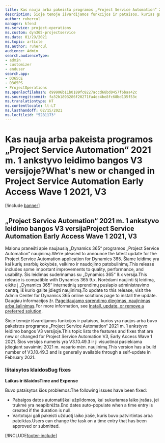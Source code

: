 ```yaml
---
title: Kas nauja arba pakeista programos „Project Service Automation“ 2021 m. 1 ankstyvo leidimo bangos V3 versijoje?
description: Šioje temoje išvardijamos funkcijos ir pataisos, kurias galima rasti „Project Service Automation“ 2021 m. 1 ankstyvo leidimo bangos V3 versijoje.
author: ruhercul
manager: kfend
ms.service: project-operations
ms.custom: dyn365-projectservice
ms.date: 01/29/2021
ms.topic: article
ms.author: ruhercul
audience: Admin
search.audienceType:
- admin
- customizer
- enduser
search.app:
- D365CE
- D365PS
- ProjectOperations
ms.openlocfilehash: d99906b11b0189fc8227accd68bd0457f6baa42c
ms.sourcegitcommit: fa32b1893286f20271fa4ec4be8fc68bd135f53c
ms.translationtype: HT
ms.contentlocale: lt-LT
ms.lasthandoff: 02/15/2021
ms.locfileid: "5281173"
---
```

# <a name="whats-new-or-changed-in-project-service-automation-early-access-wave-1-2021-v3"></a><span data-ttu-id="05791-103">Kas nauja arba pakeista programos „Project Service Automation“ 2021 m. 1 ankstyvo leidimo bangos V3 versijoje?</span><span class="sxs-lookup"><span data-stu-id="05791-103">What's new or changed in Project Service Automation Early Access Wave 1 2021, V3</span></span>

[!include [banner](../includes/psa-now-project-operations.md)]

## <a name="project-service-automation-early-access-wave-1-2021-v3"></a><span data-ttu-id="05791-104">„Project Service Automation“ 2021 m. 1 ankstyvo leidimo bangos V3 versija</span><span class="sxs-lookup"><span data-stu-id="05791-104">Project Service Automation Early Access Wave 1 2021, V3</span></span>

<span data-ttu-id="05791-105">Malonu pranešti apie naujausią „Dynamics 365“ programos „Project Service Automation“ naujinimą.</span><span class="sxs-lookup"><span data-stu-id="05791-105">We’re pleased to announce the latest update for the Project Service Automation application for Dynamics 365.</span></span> <span data-ttu-id="05791-106">Šiame leidime yra kai kurių svarbių kokybės, veikimo ir naudojimo patobulinimų.</span><span class="sxs-lookup"><span data-stu-id="05791-106">This release includes some important improvements to quality, performance, and usability.</span></span> <span data-ttu-id="05791-107">Šis leidimas suderinamas su „Dynamics 365“ 9.x versija.</span><span class="sxs-lookup"><span data-stu-id="05791-107">This release is compatible with Dynamics 365 9.x.</span></span> <span data-ttu-id="05791-108">Norėdami naujinti šį leidimą, eikite į „Dynamics 365“ internetinių sprendimų puslapio administravimo centrą, iš kurio galite įdiegti naujinimą.</span><span class="sxs-lookup"><span data-stu-id="05791-108">To update to this release, visit the Admin Center for Dynamics 365 online solutions page to install the update.</span></span> <span data-ttu-id="05791-109">Daugiau informacijos žr. [Pageidaujamo sprendimo diegimas, naujinimas arba šalinimas](https://docs.microsoft.com/power-platform/admin/install-remove-preferred-solution).</span><span class="sxs-lookup"><span data-stu-id="05791-109">For more information, see [Install, update, or remove a preferred solution](https://docs.microsoft.com/power-platform/admin/install-remove-preferred-solution).</span></span>

<span data-ttu-id="05791-110">Šioje temoje išvardijamos funkcijos ir pataisos, kurios yra naujos arba buvo pakeistos programos „Project Service Automation“ 2021 m. 1 ankstyvo leidimo bangos V3 versijoje.</span><span class="sxs-lookup"><span data-stu-id="05791-110">This topic lists the features and fixes that are new or changed for Project Service Automation V3, Early Access Wave 1 2021.</span></span> <span data-ttu-id="05791-111">Šios versijos numeris yra V3.10.49.3 ir ji visuotinai pasiekiama įdiegiant savaiminį 2021 m. vasario mėn. naujinimą.</span><span class="sxs-lookup"><span data-stu-id="05791-111">This version has a build number of V3.10.49.3 and is generally available through a self-update in February 2021.</span></span>


### <a name="bug-fixes"></a><span data-ttu-id="05791-112">Ištaisytos klaidos</span><span class="sxs-lookup"><span data-stu-id="05791-112">Bug fixes</span></span>

<span data-ttu-id="05791-113">**Laikas ir išlaidos**</span><span class="sxs-lookup"><span data-stu-id="05791-113">**Time and Expense**</span></span>

<span data-ttu-id="05791-114">Buvo pataisytos šios problemos:</span><span class="sxs-lookup"><span data-stu-id="05791-114">The following issues have been fixed:</span></span>

- <span data-ttu-id="05791-115">Pabaigos datos automatiškai užpildomos, kai sukuriamas laiko įrašas, jei trukmė yra neapibrėžta.</span><span class="sxs-lookup"><span data-stu-id="05791-115">End dates auto-populate when a time entry is created if the duration is null.</span></span>
- <span data-ttu-id="05791-116">Vartotojai gali pakeisti užduotį laiko įraše, kuris buvo patvirtintas arba pateiktas.</span><span class="sxs-lookup"><span data-stu-id="05791-116">Users can change the task on a time entry that has been approved or submitted.</span></span>


[!INCLUDE[footer-include](../includes/footer-banner.md)]